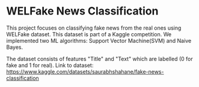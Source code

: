 # WELFake News Classification

This project focuses on classifying fake news from the real ones using WELFake dataset. This dataset is part of a Kaggle competition. We implemented two ML algorithms: Support Vector Machine(SVM) and Naive Bayes.

The dataset consists of features "Title" and "Text" which are labelled (0 for fake and 1 for real).
Link to dataset: https://www.kaggle.com/datasets/saurabhshahane/fake-news-classification

